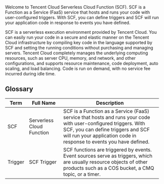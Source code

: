 Welcome to Tencent Cloud Serverless Cloud Function (SCF). SCF is a Function as a Service (FaaS) service that hosts and runs your code with user-configured triggers. With SCF, you can define triggers and SCF will run your application code in response to events you have defined.

SCF is a serverless execution environment provided by Tencent Cloud. You can easily run your code in a secure and elastic manner on the Tencent Cloud infrastructure by compiling key code in the language supported by SCF and setting the running conditions without purchasing and managing servers. Tencent Cloud completely manages the underlying computing resources, such as server CPU, memory, and network, and other configurations, and supports resource maintenance, code deployment, auto scaling, and load balancing. Code is run on demand, with no service fee incurred during idle time.

## Glossary

| Term | Full Name | Description |
|---------|---------|---------|
| SCF | Serverless Cloud Function | SCF is a Function as a Service (FaaS) service that hosts and runs your code with user-configured triggers. With SCF, you can define triggers and SCF will run your application code in response to events you have defined.
| Trigger | SCF Trigger | SCF functions are triggered by events. Event sources serve as triggers, which are usually resource objects of other products such as a COS bucket, a CMQ topic, or a timer. |
